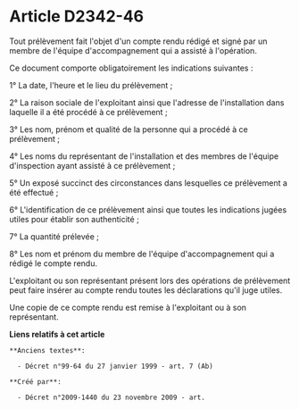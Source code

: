 # Article D2342-46

Tout prélèvement fait l'objet d'un compte rendu rédigé et signé par un membre de l'équipe d'accompagnement qui a assisté à
l'opération.

Ce document comporte obligatoirement les indications suivantes :

1° La date, l'heure et le lieu du prélèvement ;

2° La raison sociale de l'exploitant ainsi que l'adresse de l'installation dans laquelle il a été procédé à ce prélèvement ;

3° Les nom, prénom et qualité de la personne qui a procédé à ce prélèvement ;

4° Les noms du représentant de l'installation et des membres de l'équipe d'inspection ayant assisté à ce prélèvement ;

5° Un exposé succinct des circonstances dans lesquelles ce prélèvement a été effectué ;

6° L'identification de ce prélèvement ainsi que toutes les indications jugées utiles pour établir son authenticité ;

7° La quantité prélevée ;

8° Les nom et prénom du membre de l'équipe d'accompagnement qui a rédigé le compte rendu.

L'exploitant ou son représentant présent lors des opérations de prélèvement peut faire insérer au compte rendu toutes les
déclarations qu'il juge utiles.

Une copie de ce compte rendu est remise à l'exploitant ou à son représentant.

**Liens relatifs à cet article**

	**Anciens textes**:

	  - Décret n°99-64 du 27 janvier 1999 - art. 7 (Ab)

	**Créé par**:

	  - Décret n°2009-1440 du 23 novembre 2009 - art.
